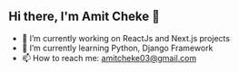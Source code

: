 ## Hi there, I'm Amit Cheke 👋

- 🔭 I’m currently working on ReactJs and Next.js projects
- 🌱 I’m currently learning Python, Django Framework
- 📫 How to reach me: amitcheke03@gmail.com

<!--
**amitcheke/amitcheke** is a ✨ _special_ ✨ repository because its `README.md` (this file) appears on your GitHub profile.

Here are some ideas to get you started:

- 🔭 I’m currently working on ReactJs and Next.js projects
- 🌱 I’m currently learning Python, Django Framework
- 📫 How to reach me: amitcheke03@gmail.com
-->

